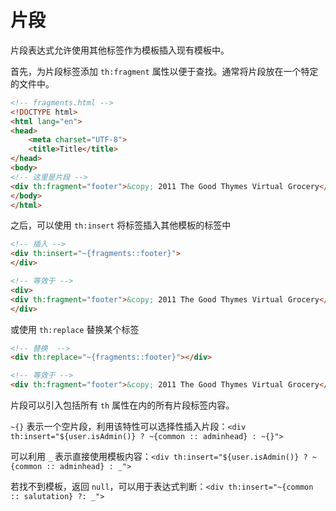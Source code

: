 # 片段

片段表达式允许使用其他标签作为模板插入现有模板中。

首先，为片段标签添加 `th:fragment` 属性以便于查找。通常将片段放在一个特定的文件中。

```html
<!-- fragments.html -->
<!DOCTYPE html>
<html lang="en">
<head>
    <meta charset="UTF-8">
    <title>Title</title>
</head>
<body>
<!-- 这里是片段 -->
<div th:fragment="footer">&copy; 2011 The Good Thymes Virtual Grocery</div>
</body>
</html>
```

之后，可以使用 `th:insert` 将标签插入其他模板的标签中

```html
<!-- 插入 -->
<div th:insert="~{fragments::footer}">
</div>
```

```html
<!-- 等效于 -->
<div>
<div th:fragment="footer">&copy; 2011 The Good Thymes Virtual Grocery</div>
</div>
```

或使用 `th:replace` 替换某个标签

```html
<!-- 替换  -->
<div th:replace="~{fragments::footer}"></div>
```

```html
<!-- 等效于 -->
<div th:fragment="footer">&copy; 2011 The Good Thymes Virtual Grocery</div>
```

片段可以引入包括所有 `th` 属性在内的所有片段标签内容。

`~{}` 表示一个空片段，利用该特性可以选择性插入片段：`<div th:insert="${user.isAdmin()} ? ~{common :: adminhead} : ~{}">`

可以利用 `_` 表示直接使用模板内容：`<div th:insert="${user.isAdmin()} ? ~{common :: adminhead} : _">`

若找不到模板，返回 `null`，可以用于表达式判断：`<div th:insert="~{common :: salutation} ?: _">`

‍
